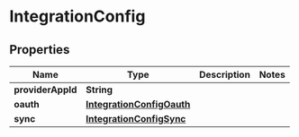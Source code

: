 # IntegrationConfig

## Properties
Name | Type | Description | Notes
------------ | ------------- | ------------- | -------------
**providerAppId** | **String** |  | 
**oauth** | [**IntegrationConfigOauth**](IntegrationConfigOauth.md) |  | 
**sync** | [**IntegrationConfigSync**](IntegrationConfigSync.md) |  | 
